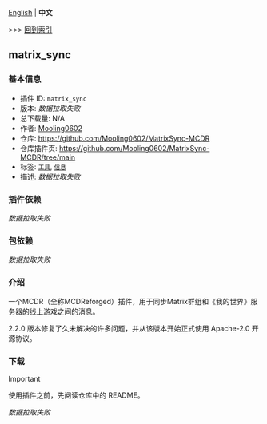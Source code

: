 [English](readme.md) | **中文**

\>\>\> [回到索引](/readme-zh_cn.md)

## matrix_sync

### 基本信息

- 插件 ID: `matrix_sync`
- 版本: *数据拉取失败*
- 总下载量: N/A
- 作者: [Mooling0602](https://github.com/Mooling0602)
- 仓库: https://github.com/Mooling0602/MatrixSync-MCDR
- 仓库插件页: https://github.com/Mooling0602/MatrixSync-MCDR/tree/main
- 标签: [`工具`](/labels/tool/readme-zh_cn.md), [`信息`](/labels/information/readme-zh_cn.md)
- 描述: *数据拉取失败*

### 插件依赖

*数据拉取失败*

### 包依赖

*数据拉取失败*

### 介绍

一个MCDR（全称MCDReforged）插件，用于同步Matrix群组和《我的世界》服务器的线上游戏之间的消息。

2.2.0 版本修复了久未解决的许多问题，并从该版本开始正式使用 Apache-2.0 开源协议。

### 下载

> [!IMPORTANT]
> 使用插件之前，先阅读仓库中的 README。

*数据拉取失败*

